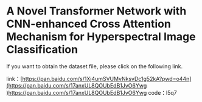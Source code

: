 # A Novel Transformer Network with CNN-enhanced Cross Attention Mechanism for Hyperspectral Image Classification

If you want to obtain the dataset file, please click on the following link. 

link：[https://pan.baidu.com/s/1Xj4umSVUMvNksvDc1g52kA?pwd=o44n](https://pan.baidu.com/s/17anxUL8QOUbEdB1JvO6Ywg )https://pan.baidu.com/s/17anxUL8QOUbEdB1JvO6Ywg   code：l5q7 

